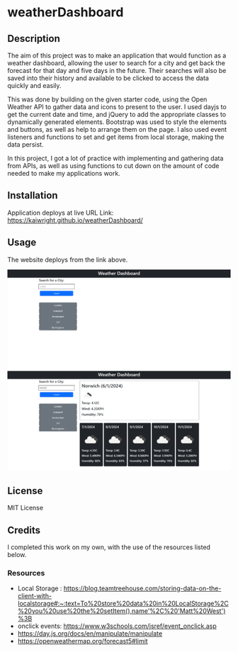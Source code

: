 # weatherDashboard

## Description
The aim of this project was to make an application that would function as a weather dashboard, allowing the user to search for a city and get back the forecast for that day and five days in the future. Their searches will also be saved into their history and available to be clicked to access the data quickly and easily. 

This was done by building on the given starter code, using the Open Weather API to gather data and icons to present to the user. I used dayjs to get the current date and time, and jQuery to add the appropriate classes to dynamically generated elements. Bootstrap was used to style the elements and buttons, as well as help to arrange them on the page. I also used event listeners and functions to set and get items from local storage, making the data persist. 

In this project, I got a lot of practice with implementing and gathering data from APIs, as well as using functions to cut down on the amount of code needed to make my applications work. 

## Installation

Application deploys at live URL
Link: https://kaiwright.github.io/weatherDashboard/

## Usage

The website deploys from the link above. 

![ Picture of the weather dashboard when first loaded](./assets/weatherDashboard1.PNG)
![ Picture of the weather dashboard with results](./assets/weatherDashboard2.PNG)

## License

MIT License

## Credits

I completed this work on my own, with the use of the resources listed below. 

### Resources
* Local Storage : https://blog.teamtreehouse.com/storing-data-on-the-client-with-localstorage#:~:text=To%20store%20data%20in%20LocalStorage%2C%20you%20use%20the%20setItem(),name'%2C%20'Matt%20West')%3B
*  onclick events: https://www.w3schools.com/jsref/event_onclick.asp
*  https://day.js.org/docs/en/manipulate/manipulate
*  https://openweathermap.org/forecast5#limit
